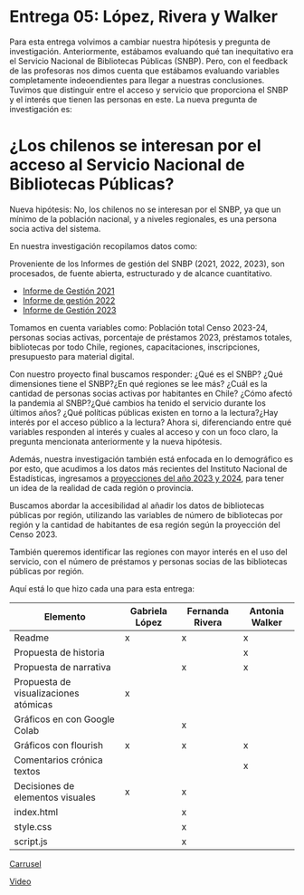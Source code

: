 # Entrega 05: López, Rivera y Walker

Para esta entrega volvimos a cambiar nuestra hipótesis y pregunta de investigación. Anteriormente, estábamos evaluando qué tan inequitativo era el Servicio Nacional de Bibliotecas Públicas (SNBP). 
Pero, con el feedback de las profesoras nos dimos cuenta que estábamos evaluando variables completamente indeoendientes para llegar a nuestras conclusiones. 
Tuvimos que distinguir entre el acceso y servicio que proporciona el SNBP y el interés que tienen las personas en este. La nueva pregunta de investigación es:
# ¿Los chilenos se interesan por el acceso al Servicio Nacional de Bibliotecas Públicas? #

Nueva hipótesis: No, los chilenos no se interesan por el SNBP, ya que un mínimo de la población nacional, y a niveles regionales, es una persona socia activa del sistema. 

En nuestra investigación recopilamos datos como: 

Proveniente de los Informes de gestión del SNBP (2021, 2022, 2023), son procesados, de fuente abierta, estructurado y de alcance cuantitativo.
* [Informe de Gestión 2021](https://www.bibliotecaspublicas.gob.cl/sites/www.bibliotecaspublicas.gob.cl/files/2022-04/SNBP_informe2021_VF.pdf)  
* [Informe de gestión 2022](https://www.bibliotecaspublicas.gob.cl/sites/www.bibliotecaspublicas.gob.cl/files/2023-04/SNBP_informe2022_1503_0.pdf)  
* [Informe de Gestión 2023](https://www.bibliotecaspublicas.gob.cl/sites/www.bibliotecaspublicas.gob.cl/files/2024-04/SNBP_informe2023_final.pdf)


Tomamos en cuenta variables como: Población total Censo 2023-24, personas socias activas, porcentaje de préstamos 2023, préstamos totales, bibliotecas por todo Chile, regiones, capacitaciones, inscripciones, presupuesto para material digital. 

Con nuestro proyecto final buscamos responder: ¿Qué es el SNBP? ¿Qué dimensiones tiene el SNBP?¿En qué regiones se lee más? ¿Cuál es la cantidad de personas socias activas por habitantes en Chile? ¿Cómo afectó la pandemia al SNBP?¿Qué cambios ha tenido el servicio durante los últimos años? ¿Qué políticas públicas existen en torno a la lectura?¿Hay interés por el acceso público a la lectura?
Ahora si, diferenciando entre qué variables responden al interés y cuales al acceso y con un foco claro, la pregunta mencionata anteriormente y la nueva hipótesis. 

Además, nuestra investigación también está enfocada en lo demográfico es por esto, que acudimos a los datos más recientes del Instituto Nacional de Estadísticas, ingresamos a [proyecciones del año 2023 y 2024](https://www.ine.gob.cl/docs/default-source/proyecciones-de-poblacion/cuadros-estadisticos/base-2017/ine_estimaciones-y-proyecciones-2002-2035_base-2017_region_area_tabulados.xlsx?sfvrsn=e9bd6edf_6), para tener un idea de la realidad de cada región o provincia. 

Buscamos abordar la accesibilidad al añadir los datos de bibliotecas públicas por región, utilizando las variables de número de bibliotecas por región y la cantidad de habitantes de esa región según la proyección del Censo 2023.

También queremos identificar las regiones con mayor interés en el uso del servicio, con el número de préstamos y personas socias de las bibliotecas públicas por región.

Aquí está lo que hizo cada una para esta entrega:

| Elemento | Gabriela López | Fernanda Rivera | Antonia Walker |
| ----- | ----- | ----- | ----- |
| Readme  | x | x | x |
| Propuesta de historia |  |  | x |
| Propuesta de narrativa |  | x  | x |
| Propuesta de visualizaciones atómicas | x |  |  |
| Gráficos en con Google Colab |  | x |  |
| Gráficos con flourish | x | x | x |
| Comentarios crónica textos |  |  | x |
| Decisiones de elementos visuales | x | x |  |
| index.html |  | x |  |
| style.css |  | x |  |
| script.js |  | x |  |

[Carrusel](https://github.com/Fariver/Proyecto-Chile-en-Paginas/blob/0b04c6d6790c62eab86810ac0042e18da91f2f9e/Entrega_05/Readme/presentacion_chile_en_p%C3%A1ginas.pdf)

[Video](https://youtu.be/fvRWhT702XY)
